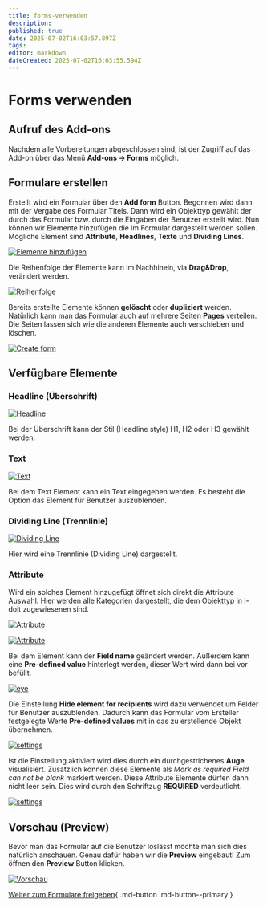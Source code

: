 ```yaml
---
title: forms-verwenden
description: 
published: true
date: 2025-07-02T16:03:57.897Z
tags: 
editor: markdown
dateCreated: 2025-07-02T16:03:55.594Z
---
```


# Forms verwenden

## Aufruf des Add-ons

Nachdem alle Vorbereitungen abgeschlossen sind, ist der Zugriff auf das Add-on über das Menü **Add-ons → Forms** möglich.

## Formulare erstellen

Erstellt wird ein Formular über den **Add form** Button. Begonnen wird dann mit der Vergabe des Formular Titels. Dann wird ein Objekttyp gewählt der durch das Formular bzw. durch die Eingaben der Benutzer erstellt wird. Nun können wir Elemente hinzufügen die im Formular dargestellt werden sollen. Mögliche Element sind **Attribute**, **Headlines**, **Texte** und **Dividing Lines**.

[![Elemente hinzufügen](../../assets/images/de/i-doit-add-ons/forms/verwenden/3-fv.gif)](../../assets/images/de/i-doit-add-ons/forms/verwenden/3-fv.gif)

Die Reihenfolge der Elemente kann im Nachhinein, via **Drag&Drop**, verändert werden.

[![Reihenfolge](../../assets/images/de/i-doit-add-ons/forms/verwenden/4-fv.gif)](../../assets/images/de/i-doit-add-ons/forms/verwenden/4-fv.gif)

Bereits erstellte Elemente können **gelöscht** oder **dupliziert** werden. Natürlich kann man das Formular auch auf mehrere Seiten **Pages** verteilen. Die Seiten lassen sich wie die anderen Elemente auch verschieben und löschen.

[![Create form](../../assets/images/de/i-doit-add-ons/forms/verwenden/7-fv.gif)](../../assets/images/de/i-doit-add-ons/forms/verwenden/7-fv.gif)

## Verfügbare Elemente

### Headline (Überschrift)

[![Headline](../../assets/images/de/i-doit-add-ons/forms/verwenden/8-fv.png)](../../assets/images/de/i-doit-add-ons/forms/verwenden/8-fv.png)

Bei der Überschrift kann der Stil (Headline style) H1, H2 oder H3 gewählt werden.

### Text

[![Text](../../assets/images/de/i-doit-add-ons/forms/verwenden/9-fv.png)](../../assets/images/de/i-doit-add-ons/forms/verwenden/9-fv.png)

Bei dem Text Element kann ein Text eingegeben werden. Es besteht die Option das Element für Benutzer auszublenden.

### Dividing Line (Trennlinie)

[![Dividing Line](../../assets/images/de/i-doit-add-ons/forms/verwenden/10-fv.png)](../../assets/images/de/i-doit-add-ons/forms/verwenden/10-fv.png)

Hier wird eine Trennlinie (Dividing Line) dargestellt.

### Attribute

Wird ein solches Element hinzugefügt öffnet sich direkt die Attribute Auswahl. Hier werden alle Kategorien dargestellt, die dem Objekttyp in i-doit zugewiesenen sind.

[![Attribute](../../assets/images/de/i-doit-add-ons/forms/verwenden/11-fv.png)](../../assets/images/de/i-doit-add-ons/forms/verwenden/11-fv.png)

[![Attribute](../../assets/images/de/i-doit-add-ons/forms/verwenden/12-fv.png)](../../assets/images/de/i-doit-add-ons/forms/verwenden/12-fv.png)

Bei dem Element kann der **Field name** geändert werden. Außerdem kann eine **Pre-defined value** hinterlegt werden, dieser Wert wird dann bei vor befüllt.

[![eye](../../assets/images/de/i-doit-add-ons/forms/verwenden/13-fv.png)](../../assets/images/de/i-doit-add-ons/forms/verwenden/13-fv.png)

Die Einstellung **Hide element for recipients** wird dazu verwendet um Felder für Benutzer auszublenden. Dadurch kann das Formular vom Ersteller festgelegte Werte **Pre-defined values** mit in das zu erstellende Objekt übernehmen.

[![settings](../../assets/images/de/i-doit-add-ons/forms/verwenden/14-fv.png)](../../assets/images/de/i-doit-add-ons/forms/verwenden/14-fv.png)

Ist die Einstellung aktiviert wird dies durch ein durchgestrichenes **Auge** visualisiert. Zusätzlich können diese Elemente als _Mark as required Field can not be blank_ markiert werden. Diese Attribute Elemente dürfen dann nicht leer sein. Dies wird durch den Schriftzug **REQUIRED** verdeutlicht.

[![settings](../../assets/images/de/i-doit-add-ons/forms/verwenden/17-fv.png)](../../assets/images/de/i-doit-add-ons/forms/verwenden/17-fv.png)

## Vorschau (Preview)

Bevor man das Formular auf die Benutzer loslässt möchte man sich dies natürlich anschauen. Genau dafür haben wir die **Preview** eingebaut! Zum öffnen den **Preview** Button klicken.

[![Vorschau](../../assets/images/de/i-doit-add-ons/forms/verwenden/19-fv.gif)](../../assets/images/de/i-doit-add-ons/forms/verwenden/19-fv.gif)

[Weiter zum Formulare freigeben](./formulare-publishen.md){ .md-button .md-button--primary }
